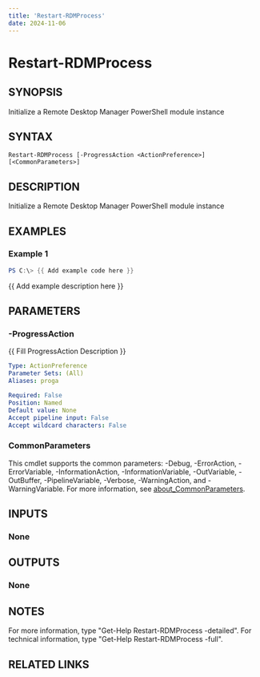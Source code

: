 ```yaml
---
title: 'Restart-RDMProcess'
date: 2024-11-06
---
```



# Restart-RDMProcess

## SYNOPSIS
Initialize a Remote Desktop Manager PowerShell module instance

## SYNTAX

```
Restart-RDMProcess [-ProgressAction <ActionPreference>] [<CommonParameters>]
```

## DESCRIPTION
Initialize a Remote Desktop Manager PowerShell module instance

## EXAMPLES

### Example 1
```powershell
PS C:\> {{ Add example code here }}
```

{{ Add example description here }}

## PARAMETERS

### -ProgressAction
{{ Fill ProgressAction Description }}

```yaml
Type: ActionPreference
Parameter Sets: (All)
Aliases: proga

Required: False
Position: Named
Default value: None
Accept pipeline input: False
Accept wildcard characters: False
```

### CommonParameters
This cmdlet supports the common parameters: -Debug, -ErrorAction, -ErrorVariable, -InformationAction, -InformationVariable, -OutVariable, -OutBuffer, -PipelineVariable, -Verbose, -WarningAction, and -WarningVariable. For more information, see [about_CommonParameters](http://go.microsoft.com/fwlink/?LinkID=113216).

## INPUTS

### None
## OUTPUTS

### None
## NOTES
For more information, type "Get-Help Restart-RDMProcess -detailed".
For technical information, type "Get-Help Restart-RDMProcess -full".

## RELATED LINKS
